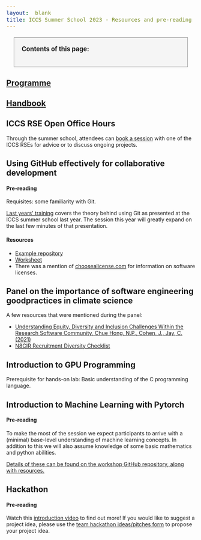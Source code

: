 ```yaml
---
layout:  blank
title: ICCS Summer School 2023 - Resources and pre-reading
---
```


<style>
.contents {
border: solid 1px;
border-color: rgb(140,140,140);
background: rgb(245,245,245);
padding:20px;
margin:20px;
margin-right: calv(35vw - 20px);
}
div {
  font-size:12.5pt;
  text-align:justify;
}

</style>


<div class="contents">
<b>Contents of this page:</b>
<ul id="contents">
</ul>
</div>

## [Programme](https://iccs.cam.ac.uk/system/files/iccs_summer_school_2023_programme.pdf)

## [Handbook](https://iccs.cam.ac.uk/system/files/participant_handbook_online_version_05-07-2023.pdf)

## ICCS RSE Open Office Hours

Through the summer school, attendees can [book a session](https://docs.google.com/spreadsheets/d/1WKZxp3nqpXrIRMRkfFzc71sos-UD-Uy1zeab0c1p7Xc/edit?usp=sharing) with one of the ICCS RSEs
for advice or to discuss ongoing projects.

## Using GitHub effectively for collaborative development

#### Pre-reading

Requisites: some familiarity with Git. 

[Last years' training](https://www.youtube.com/watch?v=ZrwzK4CnJ3Q)
covers the theory behind using Git as presented at the ICCS
summer school last year. The session this year will greatly expand on
the last few minutes of that presentation.

#### Resources

* [Example repository](https://github.com/Cambridge-ICCS/ss23-git)
* [Worksheet](https://docs.google.com/document/d/1gB2h9SNn5ZnAlvUE7mfG1lUDUUQmFyPYHiTyxIFJsKM/)
* There was a mention of [choosealicense.com](https://choosealicense.com/) for information on software licenses.

## Panel on the importance of software engineering goodpractices in climate science

A few resources that were mentioned during the panel:

* [Understanding Equity, Diversity and Inclusion Challenges Within the Research Software Community, Chue Hong, N.P., Cohen, J., Jay, C. (2021)](https://link.springer.com/chapter/10.1007/978-3-030-77980-1_30)
* [N8CIR Recruitment Diversity Checklist](https://n8cir.org.uk/news/diversity-checklist/)

## Introduction to GPU Programming

Prerequisite for hands-on lab: Basic understanding of the C programming
language.

## Introduction to Machine Learning with Pytorch

#### Pre-reading

To make the most of the session we expect participants to arrive with a
(minimal) base-level understanding of machine learning concepts. In
addition to this we will also assume knowledge of some basic mathematics
and python abilities.

[Details of these can be found on the workshop GitHub repository, along
with resources.](https://github.com/Cambridge-ICCS/ml-training-material)

## Hackathon

#### Pre-reading

Watch this [introduction
video](https://www.youtube.com/watch?v=RAKttoCPXws) to find out more!
If you would like to suggest a project idea, please use the [team
hackathon ideas/pitches form](https://docs.google.com/forms/d/e/1FAIpQLSe-OU8L8i6UXvFmfFXVCzFa71meOMYG-OuM_EwQgGVL0WELGQ/viewform?usp=sf_link) to propose your project idea.

 <script>
function convert(t) {
 return t.split(" ").map(function (x) { return x.toLowerCase(); }).join("-");
}

var contents = document.getElementById("contents");
var sections = document.getElementsByTagName("h2");
for(var i = 0; i < sections.length; i++) {
   let item = sections[i];
   let link = document.createElement("a");
   let li = document.createElement("li");
   link.href="#"+convert(item.innerHTML);
   link.innerHTML = item.innerHTML;
   li.appendChild(link);
   contents.appendChild(li);
}
</script>

